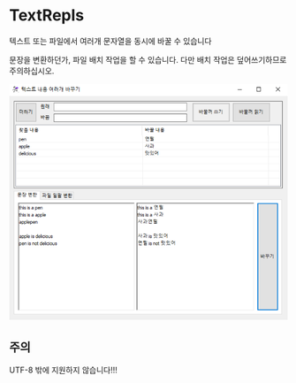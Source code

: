 # TextRepls
텍스트 또는 파일에서 여러개 문자열을 동시에 바꿀 수 있습니다

문장을 변환하던가, 파일 배치 작업을 할 수 있습니다.
다만 배치 작업은 덮어쓰기하므로 주의하십시오.

![program screen](docs/program.png)

## 주의
UTF-8 밖에 지원하지 않습니다!!!
